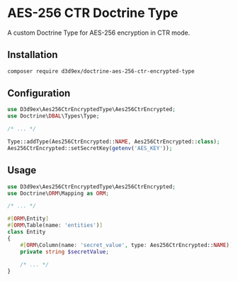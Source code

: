 # AES-256 CTR Doctrine Type

A custom Doctrine Type for AES-256 encryption in CTR mode.

## Installation

```bash
composer require d3d9ex/doctrine-aes-256-ctr-encrypted-type
```

## Configuration

```php
use D3d9ex\Aes256CtrEncryptedType\Aes256CtrEncrypted;
use Doctrine\DBAL\Types\Type;

/* ... */

Type::addType(Aes256CtrEncrypted::NAME, Aes256CtrEncrypted::class);
Aes256CtrEncrypted::setSecretKey(getenv('AES_KEY'));
```

## Usage

```php
use D3d9ex\Aes256CtrEncryptedType\Aes256CtrEncrypted;
use Doctrine\ORM\Mapping as ORM;

/* ... */

#[ORM\Entity]
#[ORM\Table(name: 'entities')]
class Entity
{
	#[ORM\Column(name: 'secret_value', type: Aes256CtrEncrypted::NAME)]
	private string $secretValue;
	
	/* ... */
}
```
